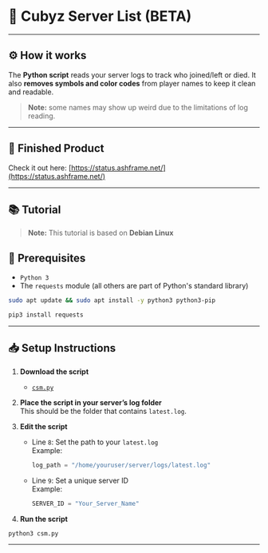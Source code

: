 # 🚀 **Cubyz Server List** (BETA)

---

## ⚙️ How it works  
The **Python script** reads your server logs to track who joined/left or died.
It also **removes symbols and color codes** from player names to keep it clean and readable.

> **Note:** some names may show up weird due to the limitations of log reading.
---

## 🎉 Finished Product  
Check it out here: [https://status.ashframe.net/](https://status.ashframe.net/)

---

## 📚 Tutorial

> **Note:** This tutorial is based on **Debian Linux**

## 🔧 Prerequisites
- `Python 3`
- The `requests` module (all others are part of Python's standard library)

```bash
sudo apt update && sudo apt install -y python3 python3-pip
```
```bash
pip3 install requests
```
---

## 📥 Setup Instructions

1. **Download the script**  
   - [`csm.py`](https://github.com/iNiKKo/cubyz-server-list/blob/main/Scripts/csm.py)

2. **Place the script in your server’s log folder**  
   This should be the folder that contains `latest.log`.

3. **Edit the script**
   - Line `8`: Set the path to your `latest.log`  
     Example:
     ```python
     log_path = "/home/youruser/server/logs/latest.log"
     ```
   - Line `9`: Set a unique server ID  
     Example:
     ```python
     SERVER_ID = "Your_Server_Name"
     ```

4. **Run the script**
```bash
python3 csm.py
```

---
